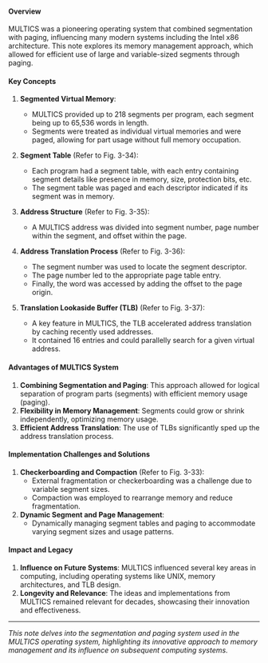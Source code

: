 #### Overview
MULTICS was a pioneering operating system that combined segmentation with paging, influencing many modern systems including the Intel x86 architecture. This note explores its memory management approach, which allowed for efficient use of large and variable-sized segments through paging.
#### Key Concepts
1. **Segmented Virtual Memory**:
   - MULTICS provided up to 218 segments per program, each segment being up to 65,536 words in length.
   - Segments were treated as individual virtual memories and were paged, allowing for part usage without full memory occupation.

2. **Segment Table** (Refer to Fig. 3-34):
   - Each program had a segment table, with each entry containing segment details like presence in memory, size, protection bits, etc.
   - The segment table was paged and each descriptor indicated if its segment was in memory.

3. **Address Structure** (Refer to Fig. 3-35):
   - A MULTICS address was divided into segment number, page number within the segment, and offset within the page.

4. **Address Translation Process** (Refer to Fig. 3-36):
   - The segment number was used to locate the segment descriptor.
   - The page number led to the appropriate page table entry.
   - Finally, the word was accessed by adding the offset to the page origin.

5. **Translation Lookaside Buffer (TLB)** (Refer to Fig. 3-37):
   - A key feature in MULTICS, the TLB accelerated address translation by caching recently used addresses.
   - It contained 16 entries and could parallelly search for a given virtual address.

#### Advantages of MULTICS System
1. **Combining Segmentation and Paging**: This approach allowed for logical separation of program parts (segments) with efficient memory usage (paging).
2. **Flexibility in Memory Management**: Segments could grow or shrink independently, optimizing memory usage.
3. **Efficient Address Translation**: The use of TLBs significantly sped up the address translation process.

#### Implementation Challenges and Solutions
1. **Checkerboarding and Compaction** (Refer to Fig. 3-33):
   - External fragmentation or checkerboarding was a challenge due to variable segment sizes.
   - Compaction was employed to rearrange memory and reduce fragmentation.
2. **Dynamic Segment and Page Management**:
   - Dynamically managing segment tables and paging to accommodate varying segment sizes and usage patterns.

#### Impact and Legacy
1. **Influence on Future Systems**: MULTICS influenced several key areas in computing, including operating systems like UNIX, memory architectures, and TLB design.
2. **Longevity and Relevance**: The ideas and implementations from MULTICS remained relevant for decades, showcasing their innovation and effectiveness.

---

*This note delves into the segmentation and paging system used in the MULTICS operating system, highlighting its innovative approach to memory management and its influence on subsequent computing systems.*